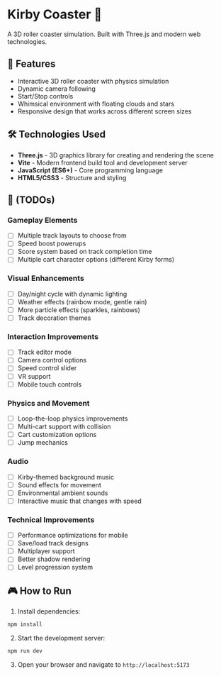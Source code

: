 # Kirby Coaster 🎢

A 3D roller coaster simulation. Built with Three.js and modern web technologies.

## 🌟 Features

- Interactive 3D roller coaster with physics simulation
- Dynamic camera following
- Start/Stop controls
- Whimsical environment with floating clouds and stars
- Responsive design that works across different screen sizes

## 🛠️ Technologies Used

- **Three.js** - 3D graphics library for creating and rendering the scene
- **Vite** - Modern frontend build tool and development server
- **JavaScript (ES6+)** - Core programming language
- **HTML5/CSS3** - Structure and styling

## 🚀 (TODOs)

### Gameplay Elements
- [ ] Multiple track layouts to choose from
- [ ] Speed boost powerups
- [ ] Score system based on track completion time
- [ ] Multiple cart character options (different Kirby forms)

### Visual Enhancements
- [ ] Day/night cycle with dynamic lighting
- [ ] Weather effects (rainbow mode, gentle rain)
- [ ] More particle effects (sparkles, rainbows)
- [ ] Track decoration themes

### Interaction Improvements
- [ ] Track editor mode
- [ ] Camera control options
- [ ] Speed control slider
- [ ] VR support
- [ ] Mobile touch controls

### Physics and Movement
- [ ] Loop-the-loop physics improvements
- [ ] Multi-cart support with collision
- [ ] Cart customization options
- [ ] Jump mechanics

### Audio
- [ ] Kirby-themed background music
- [ ] Sound effects for movement
- [ ] Environmental ambient sounds
- [ ] Interactive music that changes with speed

### Technical Improvements
- [ ] Performance optimizations for mobile
- [ ] Save/load track designs
- [ ] Multiplayer support
- [ ] Better shadow rendering
- [ ] Level progression system

## 🎮 How to Run

1. Install dependencies:
```bash
npm install
```

2. Start the development server:
```bash
npm run dev
```

3. Open your browser and navigate to `http://localhost:5173`